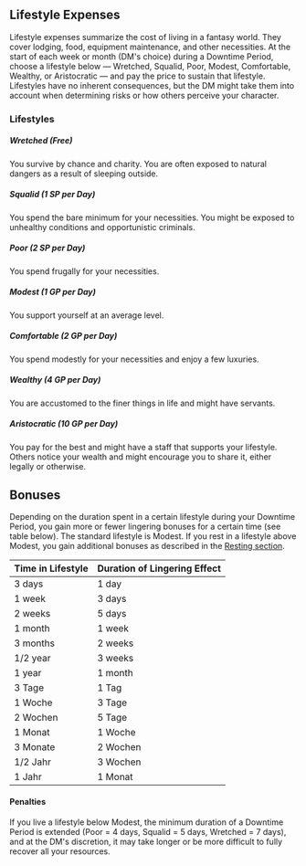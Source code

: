 
## Lifestyle Expenses

Lifestyle expenses summarize the cost of living in a fantasy world. They cover lodging, food, equipment maintenance, and other necessities.
At the start of each week or month (DM's choice) during a Downtime Period, choose a lifestyle below — Wretched, Squalid, Poor, Modest, Comfortable, Wealthy, or Aristocratic — and pay the price to sustain that lifestyle.
Lifestyles have no inherent consequences, but the DM might take them into account when determining risks or how others perceive your character.

### Lifestyles

##### Wretched (Free)
You survive by chance and charity. You are often exposed to natural dangers as a result of sleeping outside.

##### Squalid (1 SP per Day)
You spend the bare minimum for your necessities. You might be exposed to unhealthy conditions and opportunistic criminals.

##### Poor (2 SP per Day)
You spend frugally for your necessities.

##### Modest (1 GP per Day)
You support yourself at an average level.

##### Comfortable (2 GP per Day)
You spend modestly for your necessities and enjoy a few luxuries.

##### Wealthy (4 GP per Day)
You are accustomed to the finer things in life and might have servants.

##### Aristocratic (10 GP per Day)
You pay for the best and might have a staff that supports your lifestyle. Others notice your wealth and might encourage you to share it, either legally or otherwise.


## Bonuses

Depending on the duration spent in a certain lifestyle during your Downtime Period, you gain more or fewer lingering bonuses for a certain time (see table below). The standard lifestyle is Modest. If you rest in a lifestyle above Modest, you gain additional bonuses as described in the [Resting section](https://lolindhir.github.io/PnP/rules/adventuring/recovering/resting).

| Time in Lifestyle | Duration of Lingering Effect |
| :---------------- | :--------------------------- |
| 3 days            | 1 day                        |
| 1 week            | 3 days                       |
| 2 weeks           | 5 days                       |
| 1 month           | 1 week                       |
| 3 months          | 2 weeks                      |
| 1/2 year          | 3 weeks                      |
| 1 year            | 1 month                      |
| 3 Tage            | 1 Tag                        |
| 1 Woche           | 3 Tage                       |
| 2 Wochen          | 5 Tage                       |
| 1 Monat           | 1 Woche                      |
| 3 Monate          | 2 Wochen                     |
| 1/2 Jahr          | 3 Wochen                     |
| 1 Jahr            | 1 Monat                      |


#### Penalties

If you live a lifestyle below Modest, the minimum duration of a Downtime Period is extended (Poor = 4 days, Squalid = 5 days, Wretched = 7 days), and at the DM's discretion, it may take longer or be more difficult to fully recover all your resources.